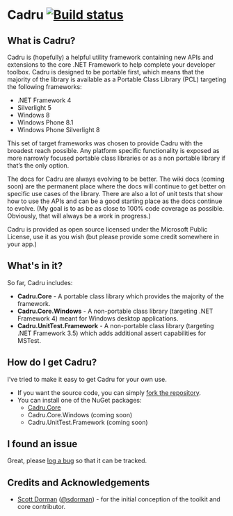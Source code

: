 # Cadru [![Build status](https://ci.appveyor.com/api/projects/status/3t0p4d04fyqtiun5?svg=true&retina=true)](https://ci.appveyor.com/project/scottdorman/cadru)

## What is Cadru?

Cadru is (hopefully) a helpful utility framework containing new APIs and extensions to the core .NET Framework
to help complete your developer toolbox. Cadru is designed to be portable first, which means that the majority
of the library is available as a Portable Class Library (PCL) targeting the following frameworks:

* .NET Framework 4
* Silverlight 5
* Windows 8
* Windows Phone 8.1
* Windows Phone Silverlight 8

This set of target frameworks was chosen to provide Cadru with the broadest reach possible. Any platform specific
functionality is exposed as more narrowly focused portable class libraries or as a non portable library if that’s
the only option.

The docs for Cadru are always evolving to be better. The wiki docs (coming soon) are the permanent place where
the docs will continue to get better on specific use cases of the library. There are also a lot of unit tests that
show how to use the APIs and can be a good starting place as the docs continue to evolve. (My goal is to as be as
close to 100% code coverage as possible. Obviously, that will always be a work in progress.)

Cadru is provided as open source licensed under the Microsoft Public License, use it as you wish (but please 
provide some credit somewhere in your app.)

## What's in it?

So far, Cadru includes:

* **Cadru.Core** - A portable class library which provides the majority of the framework.
* **Cadru.Core.Windows** - A non-portable class library (targeting .NET Framework 4) meant for Windows desktop applications.
* **Cadru.UnitTest.Framework** - A non-portable class library (targeting .NET Framework 3.5) which adds additional assert capabilities for MSTest.

## How do I get Cadru?

I’ve tried to make it easy to get Cadru for your own use.

* If you want the source code, you can simply [fork the repository](https://github.com/scottdorman/cadru/fork).
* You can install one of the NuGet packages:
   * [Cadru.Core](https://www.nuget.org/packages/Cadru.Core/)
   * Cadru.Core.Windows (coming soon)
   * Cadru.UnitTest.Framework (coming soon)

## I found an issue

Great, please [log a bug](https://github.com/scottdorman/cadru/issues/new) so that it can be tracked.

## Credits and Acknowledgements
* [Scott Dorman](http://about.me/scottdorman) ([@sdorman](http://twitter.com/sdorman)) - for the initial conception of the toolkit and core contributor.
